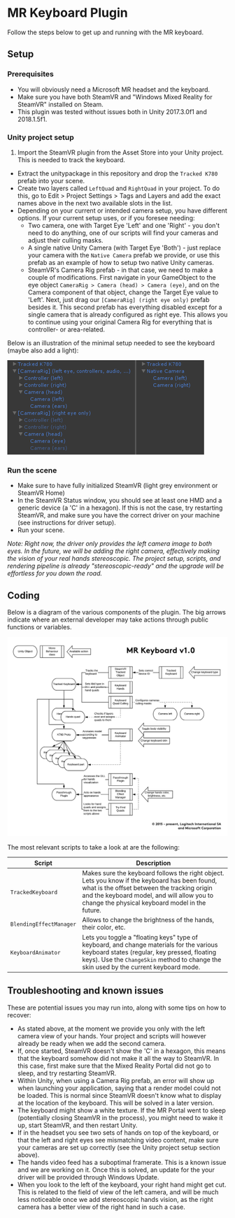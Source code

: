 # MR Keyboard Plugin

Follow the steps below to get up and running with the MR keyboard.

## Setup
### Prerequisites
* You will obviously need a Microsoft MR headset and the keyboard.
* Make sure you have both SteamVR and "Windows Mixed Reality for SteamVR" installed on Steam.
* This plugin was tested without issues both in Unity 2017.3.0f1 and 2018.1.5f1.

### Unity project setup
1. Import the SteamVR plugin from the Asset Store into your Unity project. This is needed to track the keyboard.
* Extract the unitypackage in this repository and drop the `Tracked K780` prefab into your scene.
* Create two layers called `LeftQuad` and `RightQuad` in your project. To do this, go to Edit > Project Settings > Tags and Layers and add the exact names above in the next two available slots in the list.
* Depending on your current or intended camera setup, you have different options. If your current setup uses, or if you foresee needing:
    * Two camera, one with Target Eye 'Left' and one 'Right' - you don't need to do anything, one of our scripts will find your cameras and adjust their culling masks.
    * A single native Unity Camera (with Target Eye 'Both') - just replace your camera with the `Native Camera` prefab we provide, or use this prefab as an example of how to setup two native Unity cameras.
    * SteamVR's Camera Rig prefab - in that case, we need to make a couple of modifications. First navigate in your GameObject to the eye object `CameraRig > Camera (head) > Camera (eye)`, and on the Camera component of that object, change the Target Eye value to 'Left'. Next, just drag our `[CameraRig] (right eye only)` prefab besides it. This second prefab has everything disabled except for a single camera that is already configured as right eye. This allows you to continue using your original Camera Rig for everything that is controller- or area-related.

Below is an illustration of the minimal setup needed to see the keyboard (maybe also add a light):

![Unity camera setup](./mr_keyboard_cameras.png?raw=true)

### Run the scene
* Make sure to have fully initialized SteamVR (light grey environment or SteamVR Home)
* In the SteamVR Status window, you should see at least one HMD and a generic device (a 'C' in a hexagon). If this is not the case, try restarting SteamVR, and make sure you have the correct driver on your machine (see instructions for driver setup).
* Run your scene.

*Note: Right now, the driver only provides the left camera image to both eyes. In the future, we will be adding the right camera, effectively making the vision of your real hands stereoscopic. The project setup, scripts, and rendering pipeline is already "stereoscopic-ready" and the upgrade will be effortless for you down the road.*

## Coding

Below is a diagram of the various components of the plugin. The big arrows indicate where an external developer may take actions through public functions or variables.

![Unity camera setup](./mr_keyboard_diagram.png?raw=true)

The most relevant scripts to take a look at are the following:

| Script                | Description |
|-----------------------|-------------|
|`TrackedKeyboard`      | Makes sure the keyboard follows the right object. Lets you know if the keyboard has been found, what is the offset between the tracking origin and the keyboard model, and will allow you to change the physical keyboard model in the future. |
|`BlendingEffectManager`| Allows to change the brightness of the hands, their color, etc. |
|`KeyboardAnimator`     | Lets you toggle a "floating keys" type of keyboard, and change materials for the various keyboard states (regular, key pressed, floating keys). Use the `ChangeSkin` method to change the skin used by the current keyboard mode. |

## Troubleshooting and known issues
These are potential issues you may run into, along with some tips on how to recover:

* As stated above, at the moment we provide you only with the left camera view of your hands. Your project and scripts will however already be ready when we add the second camera.
* If, once started, SteamVR doesn't show the 'C' in a hexagon, this means that the keyboard somehow did not make it all the way to SteamVR. In this case, first make sure that the Mixed Reality Portal did not go to sleep, and try restarting SteamVR.
* Within Unity, when using a Camera Rig prefab, an error will show up when launching your application, saying that a render model could not be loaded. This is normal since SteamVR doesn't know what to display at the location of the keyboard. This will be solved in a later version.
* The keyboard might show a white texture. If the MR Portal went to sleep (potentially closing SteamVR in the process), you might need to wake it up, start SteamVR, and then restart Unity.
* If in the headset you see two sets of hands on top of the keyboard, or that the left and right eyes see mismatching video content, make sure your cameras are set up correctly (see the Unity project setup section above).
* The hands video feed has a suboptimal framerate. This is a known issue and we are working on it. Once this is solved, an update for the your driver will be provided through Windows Update.
* When you look to the left of the keyboard, your right hand might get cut. This is related to the field of view of the left camera, and will be much less noticeable once we add stereoscopic hands vision, as the right camera has a better view of the right hand in such a case.
